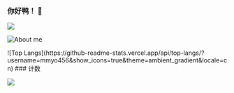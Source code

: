 ### 你好鸭！ 👋
</details>
  <a target="_blank" href="https://space.bilibili.com/388731488/">
  <img src="https://img.shields.io/badge/dynamic/json?style=flat-square&logo=bilibili&label=Bilibili&query=$.data.follower&url=https://api.bilibili.com/x/relation/stat?vmid=388731488"/>
</a>
    
![About me](https://github-readme-stats.vercel.app/api?username=mmyo456&show_icons=true&theme=ambient_gradient&locale=cn)
<div>
![Top Langs](https://github-readme-stats.vercel.app/api/top-langs/?username=mmyo456&show_icons=true&theme=ambient_gradient&locale=cn)
### 计数

[![](https://count.getloli.com/get/@mmyo456?theme=rule34)](http://count.getloli.com/)
